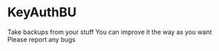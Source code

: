 # KeyAuthBU
Take backups from your stuff
You can improve it the way as you want
Please report any bugs
